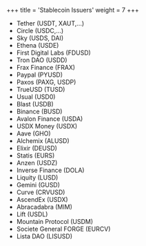 +++
title = 'Stablecoin Issuers'
weight = 7
+++

- Tether (USDT, XAUT,...)
- Circle (USDC,...)
- Sky (USDS, DAI)
- Ethena (USDE)
- First Digital Labs (FDUSD)
- Tron DAO (USDD)
- Frax Finance (FRAX)
- Paypal (PYUSD)
- Paxos (PAXG, USDP)
- TrueUSD (TUSD)
- Usual (USD0)
- Blast (USDB)
- Binance (BUSD)
- Avalon Finance (USDA)
- USDX Money (USDX)
- Aave (GHO)
- Alchemix (ALUSD)
- Elixir (DEUSD)
- Statis (EURS)
- Anzen (USDZ)
- Inverse Finance (DOLA)
- Liquity (LUSD)
- Gemini (GUSD)
- Curve (CRVUSD)
- AscendEx (USDX)
- Abracadabra (MIM)
- Lift (USDL)
- Mountain Protocol (USDM)
- Societe General FORGE (EURCV)
- Lista DAO (LISUSD)